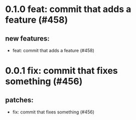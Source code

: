 # 0.1.0 feat: commit that adds a feature (#458)

## new features:
* feat: commit that adds a feature (#458)

# 0.0.1 fix: commit that fixes something (#456)

## patches:
* fix: commit that fixes something (#456)

